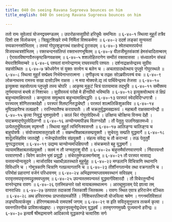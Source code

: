 ```yaml
---
title: 040 On seeing Ravana Sugreeva bounces on him
title_english: 040 On seeing Ravana Sugreeva bounces on him

---
```

<div class="audioEmbed"  caption="श्रीराम-हरिसीताराममूर्ति-घनपाठिभ्यां वचनम्" src="https://archive.org/download/Ramayana-recitation-Sriram-harisItArAmamUrti-Ghanapaati-v2/Kanda_6/Kanda_6_YK-040-On_seeing_Ravana_Sugreeva_bounces_on_him_0.mp3"></div>
ततो रामः सुवेलाग्रं योजनद्वयमण्डलम् ।  
उपारोहत्ससुग्रीवो हरियूथैः समन्वितः ॥ ६-४०-१  
स्थित्वा मुहूर्तं तत्रैव दिशो दश विलोकयन् ।  
त्रिख़ूटशिखरे रम्ये निर्मितां विश्वकर्मणा ॥ ६-४०-२  
ददर्श लङ्कां सुन्यस्तां रम्यकाननशोभिताम् ।  
तस्यां गोपुरशृङ्गस्थं राक्षसेन्द्रं दुरासदम् ॥ ६-४०-३  
श्वेतचामरपर्यन्तं विजयच्चत्रशोभितम् ।  
रक्तचन्दनसंलिप्तं रक्ताभरणभूषितम् ॥ ६-४०-४  
वीलजीमूतसंकाशं हेमसंचादिताम्बरम् ।  
ऐरावतविषाणाग्रैरुत्कृष्टकिणवक्षसम् ॥ ६-४०-५  
शशलोहितरागेण सम्वीतं रक्तवाससा ।  
संध्यातपेन संचन्नं मेघराशिमिवाम्बरे ॥ ६-४०-६  
पश्यतां वानरेन्द्राणाम् राघवस्यापि पश्यतः ।  
दर्शनाद्राक्षसेन्द्रस्य सुग्रीवः सहसोत्थितः ॥ ६-४०-७  
क्रोधवेगेन सं युक्तः सत्त्वेन च बलेन च ।  
अचलाग्रादथोत्थाय पुप्लुवे गोपुरस्थले ॥ ६-४०-८  
स्थित्वा मुहूर्तं सम्प्रेक्ष्य निर्भयेनान्तरात्मना ।  
तृणीकृत्य च तद्रक्षः सोऽब्रवीत्परुषं वचः ॥ ६-४०-९  
लोकनाथस्य रामस्य सखा दासोऽस्मि राक्षस ।  
न मया मोक्यसे.द्य त्वं पार्थिवेन्द्रस्य तेजसा ॥ ६-४०-१०  
इत्युक्त्वा सहसोत्पत्य प्लुप्लुवे तस्य चोपरि ।  
आकृष्य मुकुटं चित्रं पातयामास तद्भुवि ॥ ६-४०-११  
समीक्स्य तूर्णमायान्तं बभाषे तं निशाचरः ।  
सुग्रीवस्त्वं परोक्षे मे हीनग्रीवो भविष्यसि ॥ ६-४०-१२  
इत्युक्त्वोत्थाय तं क्षिप्रं बाहुभ्यामाक्षिपत्तले ।  
कन्दुवत्स समुत्थाय बाहुभ्यामाक्षिपद्धरिः ॥ ६-४०-१३  
परस्परं स्वेदविदिग्धगात्रौ ।  
परस्परम् शोणितरक्तदेहौ ।  
परस्परं श्लिष्टनिरुद्धचेष्टौ ।  
परस्परं शाल्मलिकिंशुकाविव ॥ ६-४०-१४  
मुष्टिप्रहारैश्च तलप्रहारै ।  
ररत्निघातैश्च कराग्रघातैः ।  
तौ चक्रतुर्युद्धमसह्यरूपं ।  
महाबलौ राक्षसवानरेन्द्रौ ॥ ६-४०-१५  
कृत्वा नियुद्धं भृशमुग्रवेगौ ।  
कालं चिरं गोपुरवेदिमध्ये ।  
उत्क्षिप्य चोत्क्षिप्य विनम्य देहौ ।  
पादक्रमाद्गोपुरवेदिलग्नौ ॥ ६-४०-१६  
अन्योन्यमापीड्य विलग्नदेहौ ।  
तौ पेतुतुः पालनिखातमध्ये ।  
उत्पेततुर्भूमितलम् स्पृशन्तौ ।  
स्थित्वा मुहूर्तं त्वभिनिःश्वसन्तौ ॥ ६-४०-१७  
आलिङ्ग्य चालिङ्ग़्य च बाहुयोक्त्रैः ।  
संयोजयामासतुराहवे तौ ।  
सम्रम्भशिक्षाबलसम्प्रयुक्तौ ।  
सुचेरतुः सम्प्रति युद्धमार्गे ॥ ६-४०-१८  
शार्दूलसिंहविव जातदंष्ट्रौ ।  
गजेन्द्रपोताविव संप्रयुक्तौ ।  
संहत्य संवेद्य च तौ कराभ्यां ।  
तऊ पेतुतुर्वै युगपद्धरायाम् ॥ ६-४०-१९  
उद्यम्य चान्योन्यमधिक्षिपन्तौ ।  
संचक्रमाते बहु युद्धमार्गे ।  
व्यायामशिक्षाबलसंप्रयुक्तौ ।  
क्लमं न तौ जग्मतुराशु वीरौ ॥ ६-४०-२०  
बाहुत्तमैर्वारणवारणाभै ।  
र्निवारयन्तौ परवारणाभौ।  
चिरेण कालेन भृशं प्रयुद्धौ ।  
संचेरतुर्मण्डलमार्गमाशु ॥ ६-४०-२१  
तौ परस्पर मासाद्य यत्तावन्योन्यसूदने ।  
मार्जाराविव भक्षार्थेऽवतस्थाते मुहुर्मुहुः ॥ ६-४०-२२  
मण्डलानि विचित्राणि स्थानानि विविधानि च ।  
गोमूत्रकाणि चित्राणि गतप्रत्यागतानि च ॥ ६-४०-२३  
तीर्शीनगतान्येव तथा वक्रगतानि च ।  
परिमोक्षं प्रहाराणां वर्जनं परिधावनम् ॥ ६-४०-२४  
अभिद्रवणमाप्लावमवस्थानं सविग्रहम् ।  
परावृत्तमपावृत्तमपद्रुतमवप्लुतम् ॥ ६-४०-२५  
उपन्यस्तमपन्यस्तं युद्धमार्गविशारदौ ।  
तौ विचेरतुर्न्योन्यं वानरेन्द्रश्च रावणः ॥ ६-४०-२६  
एतस्मिन्नन्तरे रक्षो मायाबलमथात्मनः ।  
आरब्दुमुपसम् पेदे ज्ञात्वा तम् वानराधिपः ॥ ६-४०-२७  
उत्पपात तदाकाशं जितकाशी जितक्लमः ।  
रावणः स्थित एवात्र हरिराजेन वञ्चितः ॥ ६-४०-२८  
अथ हरिवरनाथः प्राप्तसंग्रामकीर्ति ।  
र्निशिचरपतिमाजौ योजयित्वा श्रमेण ।  
गगनमतिविशालं लङ्घयित्वार्कसूम ।  
र्हरिगणबलमध्ये रामपार्श्वं जगाम् ॥ ६-४०-२९  
स इति सवितृसूनुस्तत्र तत्कर्म कृत्वा ।  
पवनगतिरनीकं प्राविशत्संप्रहृष्टः ।  
रघुवरनृपसूनोद्वर्धयन् युद्धहर्षं ।  
तरुमृगगणमुख्यैः पूज्यमानो हरीन्द्रः ॥ ६-४०-३०  
इत्यार्षे श्रीमद्रामायणे आदिकाव्ये युद्धकाण्डे चत्वारिंशः सर्गः